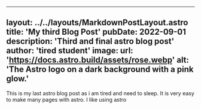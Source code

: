 

---
layout: ../../layouts/MarkdownPostLayout.astro
title: 'My third Blog Post'
pubDate: 2022-09-01
description: 'Third and final astro blog post'
author: 'tired student'
image:
    url: 'https://docs.astro.build/assets/rose.webp'
    alt: 'The Astro logo on a dark background with a pink glow.'
---

This is my last astro blog post as i am tired and need to sleep. It is very easy to make many pages with astro. I like using astro